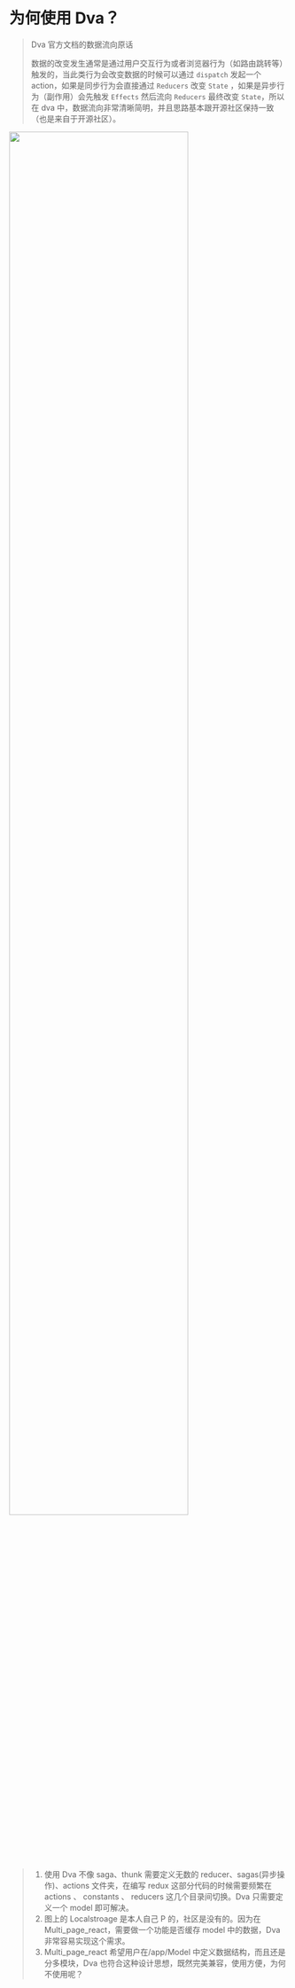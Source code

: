 # 为何使用 Dva？

> Dva 官方文档的数据流向原话
>
> 数据的改变发生通常是通过用户交互行为或者浏览器行为（如路由跳转等）触发的，当此类行为会改变数据的时候可以通过 `dispatch` 发起一个 action，如果是同步行为会直接通过 `Reducers` 改变 `State` ，如果是异步行为（副作用）会先触发 `Effects` 然后流向 `Reducers` 最终改变 `State`，所以在 dva 中，数据流向非常清晰简明，并且思路基本跟开源社区保持一致（也是来自于开源社区）。

<img src="./static/img/model.png" width = "80%" div align=center/>

> 1. 使用 Dva 不像 saga、thunk 需要定义无数的 reducer、sagas(异步操作)、actions 文件夹，在编写 redux 这部分代码的时候需要频繁在 actions 、 constants 、 reducers 这几个目录间切换。Dva 只需要定义一个 model 即可解决。
> 2. 图上的 Localstroage 是本人自己 P 的，社区是没有的。因为在 Multi_page_react，需要做一个功能是否缓存 model 中的数据，Dva 非常容易实现这个需求。
> 3. Multi_page_react 希望用户在/app/Model 中定义数据结构，而且还是分多模块，Dva 也符合这种设计思想，既然完美兼容，使用方便，为何不使用呢？
